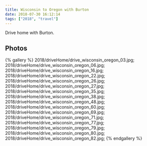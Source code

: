 ```yaml
---
title: Wisconsin to Oregon with Burton
date: 2018-07-30 16:12:14
tags: ["2018", "travel"]
---
```


Drive home with Burton.

## Photos

{% gallery %}
2018/driveHome/drive_wisconsin_oregon_03.jpg;
2018/driveHome/drive_wisconsin_oregon_06.jpg;
2018/driveHome/drive_wisconsin_oregon_16.jpg;
2018/driveHome/drive_wisconsin_oregon_22.jpg;
2018/driveHome/drive_wisconsin_oregon_26.jpg;
2018/driveHome/drive_wisconsin_oregon_27.jpg;
2018/driveHome/drive_wisconsin_oregon_35.jpg;
2018/driveHome/drive_wisconsin_oregon_38.jpg;
2018/driveHome/drive_wisconsin_oregon_48.jpg;
2018/driveHome/drive_wisconsin_oregon_60.jpg;
2018/driveHome/drive_wisconsin_oregon_69.jpg;
2018/driveHome/drive_wisconsin_oregon_71.jpg;
2018/driveHome/drive_wisconsin_oregon_77.jpg;
2018/driveHome/drive_wisconsin_oregon_79.jpg;
2018/driveHome/drive_wisconsin_oregon_80.jpg;
2018/driveHome/drive_wisconsin_oregon_82.jpg;
{% endgallery %}
